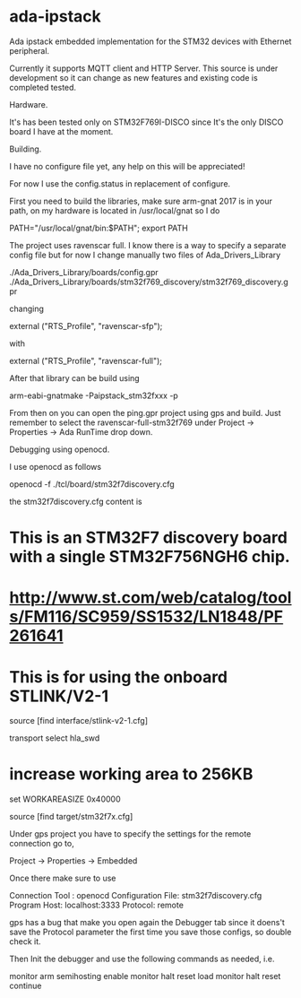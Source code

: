 # ada-ipstack
Ada ipstack embedded implementation for the STM32 devices with Ethernet peripheral.

Currently it supports MQTT client and HTTP Server.
This source is under development so it can change as new features and existing code 
is completed tested. 

Hardware.

It's has been tested only on STM32F769I-DISCO since It's the only DISCO board I have at the
moment.

Building.

I have no configure file yet, any help on this will be appreciated!

For now I use the config.status in replacement of configure.

First you need to build the libraries, make sure arm-gnat 2017 is in your path, 
on my hardware is located in /usr/local/gnat so I do

PATH="/usr/local/gnat/bin:$PATH"; export PATH

The project uses ravenscar full. I know there is a way to specify a separate config file
but for now I change manually two files of Ada_Drivers_Library

./Ada_Drivers_Library/boards/config.gpr
./Ada_Drivers_Library/boards/stm32f769_discovery/stm32f769_discovery.gpr

changing 

external ("RTS_Profile", "ravenscar-sfp");

with 

external ("RTS_Profile", "ravenscar-full");

After that library can be build using

arm-eabi-gnatmake -Paipstack_stm32fxxx -p

From then on you can open the ping.gpr project using gps and build. Just remember to select the 
ravenscar-full-stm32f769 under Project -> Properties -> Ada RunTime drop down.

Debugging using openocd.

I use openocd as follows

openocd -f ./tcl/board/stm32f7discovery.cfg

the stm32f7discovery.cfg content is

# This is an STM32F7 discovery board with a single STM32F756NGH6 chip.
# http://www.st.com/web/catalog/tools/FM116/SC959/SS1532/LN1848/PF261641

# This is for using the onboard STLINK/V2-1
source [find interface/stlink-v2-1.cfg]

transport select hla_swd

# increase working area to 256KB
set WORKAREASIZE 0x40000

source [find target/stm32f7x.cfg]

Under gps project you have to specify the settings for the remote connection go to,

Project -> Properties -> Embedded

Once there make sure to use

Connection Tool : openocd
Configuration File: stm32f7discovery.cfg
Program Host: localhost:3333
Protocol: remote

gps has a bug that make you open again the Debugger tab since it doens't save the Protocol
parameter the first time you save those configs, so double check it.

Then Init the debugger and use the following commands as needed, i.e.

monitor arm semihosting enable
monitor halt reset 
load
monitor halt reset 
continue